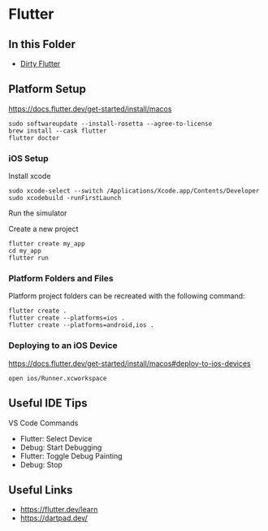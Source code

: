 # Flutter

## In this Folder

-  [Dirty Flutter](dirty_flutter/)

## Platform Setup

https://docs.flutter.dev/get-started/install/macos

```
sudo softwareupdate --install-rosetta --agree-to-license
brew install --cask flutter
flutter doctor
```

### iOS Setup

Install xcode

```
sudo xcode-select --switch /Applications/Xcode.app/Contents/Developer
sudo xcodebuild -runFirstLaunch
```

Run the simulator

Create a new project

```
flutter create my_app
cd my_app
flutter run
```

### Platform Folders and Files

Platform project folders can be recreated with the following command:

```
flutter create .
flutter create --platforms=ios .
flutter create --platforms=android,ios .
```

### Deploying to an iOS Device

https://docs.flutter.dev/get-started/install/macos#deploy-to-ios-devices

```
open ios/Runner.xcworkspace
```

## Useful IDE Tips

VS Code Commands

-  Flutter: Select Device
-  Debug: Start Debugging
-  Flutter: Toggle Debug Painting
-  Debug: Stop

## Useful Links

-  https://flutter.dev/learn
-  https://dartpad.dev/
